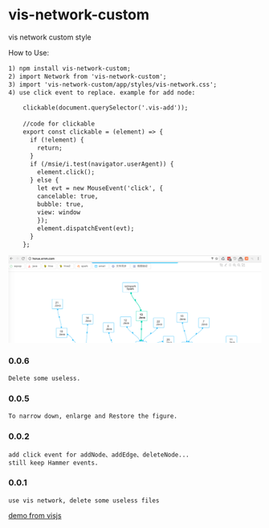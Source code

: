 # vis-network-custom
vis network custom style

How to Use:

    1) npm install vis-network-custom;
    2) import Network from 'vis-network-custom';
    3) import 'vis-network-custom/app/styles/vis-network.css';
    4) use click event to replace. example for add node:
```
    clickable(document.querySelector('.vis-add'));

    //code for clickable
    export const clickable = (element) => {
      if (!element) {
        return;
      }
      if (/msie/i.test(navigator.userAgent)) {
        element.click();
      } else {
        let evt = new MouseEvent('click', {
        cancelable: true,
        bubble: true,
        view: window
        });
        element.dispatchEvent(evt);
      }
    };
```
![vis-network](./capture.png)

### 0.0.6
    Delete some useless.

### 0.0.5
    To narrow down, enlarge and Restore the figure.

### 0.0.2
    add click event for addNode、addEdge、deleteNode...
    still keep Hammer events.

### 0.0.1
    use vis network, delete some useless files
[demo from visjs](http://visjs.org/examples/network/other/manipulation.html)
